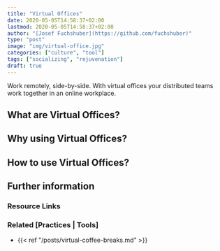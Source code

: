 ```yaml
---
title: "Virtual Offices"
date: 2020-05-05T14:58:37+02:00
lastmod: 2020-05-05T14:58:37+02:00
author: "[Josef Fuchshuber](https://github.com/fuchshuber)"
type: "post"
image: "img/virtual-office.jpg"
categories: ["culture", "tool"]
tags: ["socializing", "rejuvenation"]
draft: true
---
```


Work remotely, side-by-side. With virtual offices your distributed teams work together in an online workplace.
<!--more-->

## What are Virtual Offices?

## Why using Virtual Offices?

## How to use Virtual Offices?

## Further information

### Resource Links

### Related [Practices | Tools]

* {{< ref "/posts/virtual-coffee-breaks.md" >}}